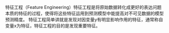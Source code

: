 特征工程（Feature Engineering）特征工程是将原始数据转化成更好的表达问题本质的特征的过程，使得将这些特征运用到预测模型中能提高对不可见数据的模型预测精度。 特征工程简单讲就是发现对因变量y有明显影响作用的特征，通常称自变量x为特征，特征工程的目的是发现重要特征。